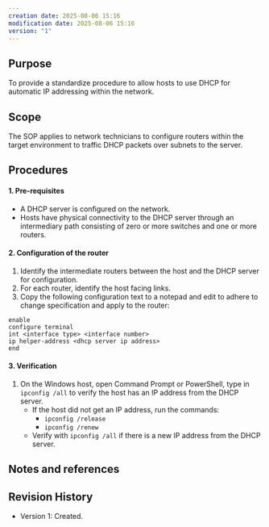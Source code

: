 ```yaml
---
creation date: 2025-08-06 15:16
modification date: 2025-08-06 15:16
version: "1"
---
```

## Purpose
To provide a standardize procedure to allow hosts to use DHCP for automatic IP addressing within the network.
## Scope
The SOP applies to network technicians to configure routers within the target environment to traffic DHCP packets over subnets to the server.
## Procedures
#### 1. Pre-requisites
- A DHCP server is configured on the network.
- Hosts have physical connectivity to the DHCP server through an intermediary path consisting of zero or more switches and one or more routers.
#### 2. Configuration of the router
1. Identify the intermediate routers between the host and the DHCP server for configuration.
2. For each router, identify the host facing links.
3. Copy the following configuration text to a notepad and edit to adhere to change specification and apply to the router:
```
enable
configure terminal
int <interface type> <interface number>
ip helper-address <dhcp server ip address>
end
```
#### 3. Verification
1. On the Windows host, open Command Prompt or PowerShell, type in `ipconfig /all` to verify the host has an IP address from the DHCP server.
	- If the host did not get an IP address, run the commands:
		- `ipconfig /release`
		- `ipconfig /renew`
	- Verify with `ipconfig /all` if there is a new IP address from the DHCP server.
## Notes and references

## Revision History
- Version 1: Created.